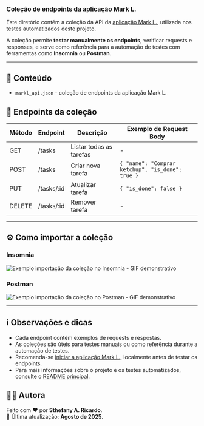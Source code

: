 ### Coleção de endpoints da aplicação Mark L.
Este diretório contém a coleção da API da [aplicação Mark L.](./apps/README.md), utilizada nos testes automatizados deste projeto.  

A coleção permite **testar manualmente os endpoints**, verificar requests e responses, e serve como referência para a automação de testes com ferramentas como **Insomnia** ou **Postman**.

---

## 📂 Conteúdo
- `markl_api.json` - coleção de endpoints da aplicação Mark L.

## 📌 Endpoints da coleção

| Método | Endpoint    | Descrição                  | Exemplo de Request Body                          |
| ------ | ----------- | -------------------------- | ------------------------------------------------ |
| GET    | /tasks      | Listar todas as tarefas    |             -                                    |
| POST   | /tasks      | Criar nova tarefa          | `{ "name": "Comprar ketchup", "is_done": true }` |
| PUT    | /tasks/:id  | Atualizar tarefa           | `{ "is_done": false }`                           |
| DELETE | /tasks/:id  | Remover tarefa             |              -                                   |

---

## ⚙️ Como importar a coleção
### Insomnia
![Exemplo importação da coleção no Insomnia - GIF demonstrativo](./imgs/exemplo_insomnia_importacao.gif)

### Postman
![Exemplo importação da coleção no Postman - GIF demonstrativo](./imgs/exemplo_postman_importacao.gif)

---

## ℹ️ Observações e dicas
- Cada endpoint contém exemplos de requests e respostas.
- As coleções são úteis para testes manuais ou como referência durante a automação de testes.
- Recomenda-se  [iniciar a aplicação Mark L.](./apps/README.md), localmente antes de testar os endpoints.
- Para mais informações sobre o projeto e os testes automatizados, consulte o [README principal](../README.md).

## 🙋‍♀️ Autora
Feito com ❤️ por **Sthefany A. Ricardo**.  
📅 Última atualização: **Agosto de 2025**.
